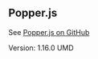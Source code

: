 ## Popper.js ##

See [Popper.js on GitHub](https://github.com/popperjs/popper.js)

Version: 1.16.0 UMD
